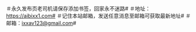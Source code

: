 ＃永久发布页老司机请保存添加书签，回家永不迷路#
＃地址：https://aibixx1.com#
＃记住本站邮箱，发送任意消息至邮箱可获取最新地址#
＃邮箱：ixxav123@gmail.com#
